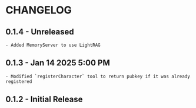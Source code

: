 # CHANGELOG

## 0.1.4 - Unreleased
    
    - Added MemoryServer to use LightRAG

## 0.1.3 - Jan 14 2025 5:00 PM

    - Modified `registerCharacter` tool to return pubkey if it was already registered

## 0.1.2 - Initial Release
